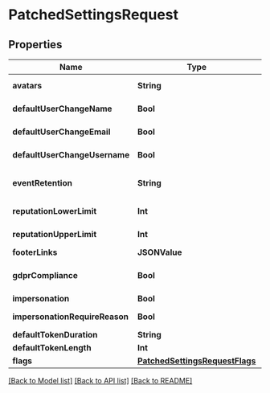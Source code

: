 # PatchedSettingsRequest

## Properties
Name | Type | Description | Notes
------------ | ------------- | ------------- | -------------
**avatars** | **String** | Configure how authentik should show avatars for users. | [optional] 
**defaultUserChangeName** | **Bool** | Enable the ability for users to change their name. | [optional] 
**defaultUserChangeEmail** | **Bool** | Enable the ability for users to change their email address. | [optional] 
**defaultUserChangeUsername** | **Bool** | Enable the ability for users to change their username. | [optional] 
**eventRetention** | **String** | Events will be deleted after this duration.(Format: weeks&#x3D;3;days&#x3D;2;hours&#x3D;3,seconds&#x3D;2). | [optional] 
**reputationLowerLimit** | **Int** | Reputation cannot decrease lower than this value. Zero or negative. | [optional] 
**reputationUpperLimit** | **Int** | Reputation cannot increase higher than this value. Zero or positive. | [optional] 
**footerLinks** | **JSONValue** |  | [optional] 
**gdprCompliance** | **Bool** | When enabled, all the events caused by a user will be deleted upon the user&#39;s deletion. | [optional] 
**impersonation** | **Bool** | Globally enable/disable impersonation. | [optional] 
**impersonationRequireReason** | **Bool** | Require administrators to provide a reason for impersonating a user. | [optional] 
**defaultTokenDuration** | **String** | Default token duration | [optional] 
**defaultTokenLength** | **Int** | Default token length | [optional] 
**flags** | [**PatchedSettingsRequestFlags**](PatchedSettingsRequestFlags.md) |  | [optional] 

[[Back to Model list]](../README.md#documentation-for-models) [[Back to API list]](../README.md#documentation-for-api-endpoints) [[Back to README]](../README.md)


